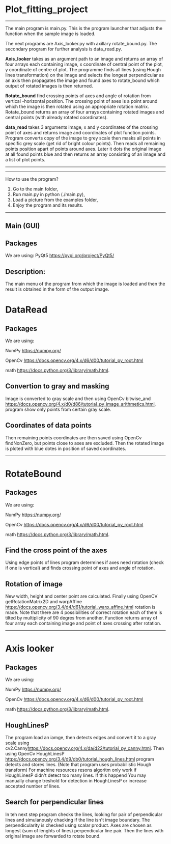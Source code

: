 # Plot_fitting_project

************************************************
The main program is main.py. This is the program launcher that adjusts the function when the sample image is loaded.

The next programs are Axis_looker.py with axillary rotate_bound.py. The secondary
program for further analysis is data_read.py.

**Axis_looker** takes as an argument path to an image and returns an array
of four arrays each containing image, x coordinate of central point of
the plot, y coordinate of centre of plot. The programme finds all lines
(using Hough lines transformation) on the image and selects
the longest perpendicular as an axis then propagates the image and found axes to
rotate_bound which output of rotated images is then returned.

**Rotate_bound** find crossing points of axes and angle of rotation from vertical
-horizontal position. The crossing point of axes is a point around which the image
is then rotated using an appropriate rotation matrix. Rotate_bound returns
an array of four arrays containing rotated images and central points
(with already rotated coordinates).

**data_read** takes 3 arguments image, x and y coordinates of the crossing point
of axes and returns image and coordinates of plot function points. Program converts copy of the image to grey scale then masks all points
in specific grey scale (get rid of bright colour points). Then reads all
remaining points position apart of points around axes. Later it dots
the original image at all found points blue and then returns an array consisting
of an image and a list of plot points.
*****************************************************************
-----------------------------------------------------------------
How to use the program?

1. Go to the main folder,
2. Run main.py in python (./main.py),
3. Load a picture from the examples folder,
4. Enjoy the program and its results.

----------------------------------------------------------------
Main (GUI)
----------

Packages
--------
We are using: 
PyQt5 <https://pypi.org/project/PyQt5/>

Description:
-----------
The main menu of the program from which the image is loaded and then the result is obtained in the form of the output image.

DataRead
=========


Packages
--------
We are using:

NumPy <https://numpy.org/>

OpenCv <https://docs.opencv.org/4.x/d6/d00/tutorial_py_root.html>

math <https://docs.python.org/3/library/math.html>.

Convertion to gray and masking
------------------------
Image is converted to gray scale and then using OpenCv bitwise_and <https://docs.opencv.org/4.x/d0/d86/tutorial_py_image_arithmetics.html>,
program show only points from certain gray scale.


Coordinates of data points
--------------------------
Then remaining points coordinates are then saved using OpenCv findNonZero, but points
close to axes are excluded.
Then the rotated image is ploted with blue dotes in position of saved coordinates.
************************************************
RotateBound
==========


Packages
--------
We are using:

NumPy <https://numpy.org/>

OpenCv <https://docs.opencv.org/4.x/d6/d00/tutorial_py_root.html>

math <https://docs.python.org/3/library/math.html>.

Find the cross point of the axes
------------------------
Using edge points of lines program determines if axes need rotation (check if one is vertical)
 and finds crossing point of axes and angle of rotation.


Rotation of image
-----------------
New width, height and center point are calculated. Finally using OpenCV
getRotationMatrix2D  and warpAffine <https://docs.opencv.org/3.4/d4/d61/tutorial_warp_affine.html>
rotation is made. Note that there are 4 possibilities of correct rotation each of them
is tilted by multiplicity of 90 degres from another. Function returns array of four array
each containing image and point of axes crossing after rotation.

********************************************************************
Axis looker
==========


Packages
--------
We are using:

NumPy <https://numpy.org/>

OpenCv <https://docs.opencv.org/4.x/d6/d00/tutorial_py_root.html>

math <https://docs.python.org/3/library/math.html>.

HoughLinesP
-----------
The program load an iamge, then detects edges and convert it to a gray scale
using cv2.Canny<https://docs.opencv.org/4.x/da/d22/tutorial_py_canny.html>.
Then using OpenCv HoughLinesP <https://docs.opencv.org/3.4/d9/db0/tutorial_hough_lines.html>
program detects and stores lines. (Note that program uses probabilistic Hough transform)
For machine resources resons algoritm only work if HoughLinesP didn't detect
too many lines. If this happend You may manually change treshold for detection
in HoughLinesP or increase accepted number of lines.

Search for perpendicular lines
------------------------------
In teh next step program checks the lines, looking for pair of perpendicular
lines and simulanously chacking if the line isn't image boundary. The perpendicularity is
checked using scalar product. Axes are chosen as longest (sum of lenghts of lines)
perpendicular line pair. Then the lines with original image are forwarded to rotate bound.
